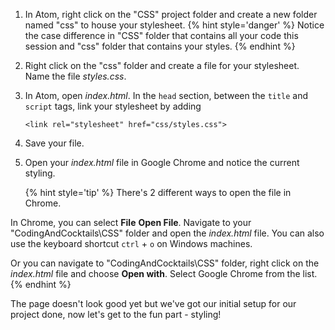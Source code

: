 1. In Atom, right click on the "CSS" project folder and create a new folder named "css" to house your stylesheet.
   {% hint style='danger' %}
Notice the case difference in "CSS" folder that contains all your code this session and "css" folder that contains your styles. 
	{% endhint %}

1. Right click on the "css" folder and create a file for your stylesheet. Name the file _styles.css_.
1. In Atom, open _index.html_. In the `head` section, between the `title` and `script` tags, link your stylesheet by adding 

   `<link rel="stylesheet" href="css/styles.css">`
1. Save your file.
1. Open your _index.html_ file in Google Chrome and notice the current styling.  

    {% hint style='tip' %}
There's 2 different ways to open the file in Chrome. 
	
In Chrome, you can select **File** <i class="fa fa-long-arrow-right"></i> **Open File**. Navigate to your "CodingAndCocktails\CSS" folder and open the _index.html_ file. You can also use the keyboard shortcut `ctrl` + `o` on Windows machines.

Or you can navigate to "CodingAndCocktails\CSS" folder, right click on the _index.html_ file and choose **Open with**. Select Google Chrome from the list.
	{% endhint %}

The page doesn't look good yet but we've got our initial setup for our project done, now let's get to the fun part - styling!


